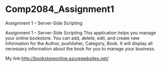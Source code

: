# Comp2084_Assignment1
Assignment 1 – Server-Side Scripting

Assignment 1 – Server-Side Scripting
This application helps you manage your online bookstore.
You can add, delete, edit, and create new information for the Author, pushlisher, Category, Book.
It will display all necessary information about the book for you to manage your business.

My link:http://bookstoreonline.azurewebsites.net/

